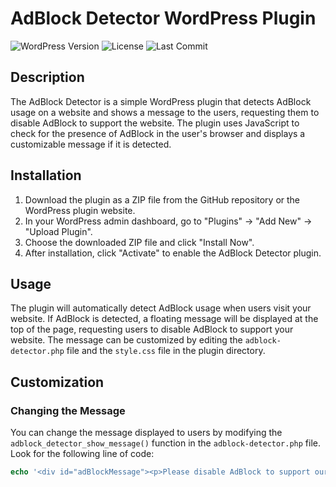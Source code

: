 # AdBlock Detector WordPress Plugin

![WordPress Version](https://img.shields.io/wordpress/plugin/v/adblock-detector)
![License](https://img.shields.io/github/license/yourusername/adblock-detector)
![Last Commit](https://img.shields.io/github/last-commit/yourusername/adblock-detector)

## Description

The AdBlock Detector is a simple WordPress plugin that detects AdBlock usage on a website and shows a message to the users, requesting them to disable AdBlock to support the website. The plugin uses JavaScript to check for the presence of AdBlock in the user's browser and displays a customizable message if it is detected.

## Installation

1. Download the plugin as a ZIP file from the GitHub repository or the WordPress plugin website.
2. In your WordPress admin dashboard, go to "Plugins" → "Add New" → "Upload Plugin".
3. Choose the downloaded ZIP file and click "Install Now".
4. After installation, click "Activate" to enable the AdBlock Detector plugin.

## Usage

The plugin will automatically detect AdBlock usage when users visit your website. If AdBlock is detected, a floating message will be displayed at the top of the page, requesting users to disable AdBlock to support your website. The message can be customized by editing the `adblock-detector.php` file and the `style.css` file in the plugin directory.

## Customization

### Changing the Message

You can change the message displayed to users by modifying the `adblock_detector_show_message()` function in the `adblock-detector.php` file. Look for the following line of code:

```php
echo '<div id="adBlockMessage"><p>Please disable AdBlock to support our website.</p></div>';
